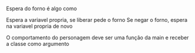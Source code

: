 Espera do forno é algo como

Espera a variavel propria, se liberar pede o forno
Se negar o forno, espera na variavel propria de novo

O comportamento do personagem deve ser uma função da main e receber a classe como argumento